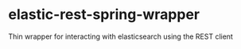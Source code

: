 # elastic-rest-spring-wrapper
Thin wrapper for interacting with elasticsearch using the REST client
